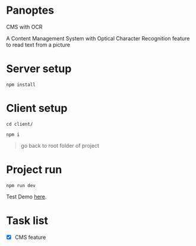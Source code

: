 # Panoptes
CMS with OCR

A Content Management System with Optical Character Recognition feature to read text from a picture
# Server setup
```
npm install
```
# Client setup
```
cd client/
```
```
npm i
```
> go back to root folder of project
# Project run
```
npm run dev
```
Test Demo [here](https://morning-journey-40183.herokuapp.com/).
# Task list
- [x] CMS feature
